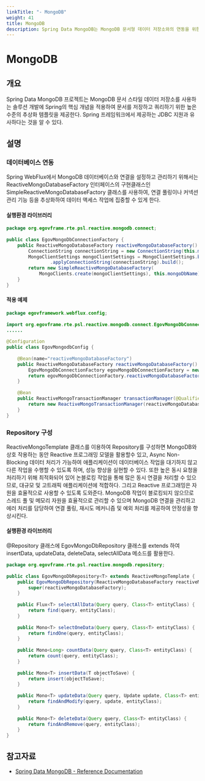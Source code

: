 ```yaml
---
linkTitle: "- MongoDB"
weight: 41
title: MongoDB
description: Spring Data MongoDB는 MongoDB 문서형 데이터 저장소와의 연동을 위한 고수준 추상화 템플릿을 제공하며, Spring JDBC 지원 방식과 유사하다. SimpleReactiveMongoDatabaseFactory 클래스를 사용해 MongoDB 연결을 관리하고, 데이터 액세스 작업에 집중할 수 있도록 지원한다.
---
```

# MongoDB

## 개요

 Spring Data MongoDB 프로젝트는 MongoDB 문서 스타일 데이터 저장소를 사용하는 솔루션 개발에 Spring의 핵심 개념을 적용하여 문서를 저장하고 쿼리하기 위한 높은 수준의 추상화 템플릿을 제공한다. Spring 프레임워크에서 제공하는 JDBC 지원과 유사하다는 것을 알 수 있다.

## 설명

### 데이터베이스 연동

 Spring WebFlux에서 MongoDB 데이터베이스와 연결을 설정하고 관리하기 위해서는 ReactiveMongoDatabaseFactory 인터페이스의 구현클래스인 SimpleReactiveMongoDatabaseFactory 클래스를 사용하여, 연결 풀링이나 커넥션 관리 기능 등을 추상화하여 데이터 액세스 작업에 집중할 수 있게 한다.

#### 실행환경 라이브러리

```java
package org.egovframe.rte.psl.reactive.mongodb.connect;
 
public class EgovMongoDbConnectionFactory {
    public ReactiveMongoDatabaseFactory reactiveMongoDatabaseFactory() {
        ConnectionString connectionString = new ConnectionString(this.mongoDbUrl);
        MongoClientSettings mongoClientSettings = MongoClientSettings.builder()
                .applyConnectionString(connectionString).build();
        return new SimpleReactiveMongoDatabaseFactory(
            MongoClients.create(mongoClientSettings), this.mongoDbName);
    }
}
```

#### 적용 예제

```java
package egovframework.webflux.config;
 
import org.egovframe.rte.psl.reactive.mongodb.connect.EgovMongoDbConnectionFactory;
......
 
@Configuration
public class EgovMongodbConfig {
 
    @Bean(name="reactiveMongoDatabaseFactory")
    public ReactiveMongoDatabaseFactory reactiveMongoDatabaseFactory() {
        EgovMongoDbConnectionFactory egovMongoDbConnectionFactory = new EgovMongoDbConnectionFactory(this.mongoDBName, this.mongoDBUrl);
        return egovMongoDbConnectionFactory.reactiveMongoDatabaseFactory();
    }
 
    @Bean
    public ReactiveMongoTransactionManager transactionManager(@Qualifier("reactiveMongoDatabaseFactory") ReactiveMongoDatabaseFactory reactiveMongoDatabaseFactory) {
        return new ReactiveMongoTransactionManager(reactiveMongoDatabaseFactory);
    }
}
```

### Repository 구성

 ReactiveMongoTemplate 클래스를 이용하여 Repository를 구성하면 MongoDB와 상호 작용하는 동안 Reactive 프로그래밍 모델을 활용할수 있고, Async Non-Blocking 데이터 처리가 가능하여 애플리케이션이 데이터베이스 작업을 대기하지 않고 다른 작업을 수행할 수 있도록 하며, 성능 향상을 실현할 수 있다. 또한 높은 동시 요청을 처리하기 위해 최적화되어 있어 논블로킹 작업을 통해 많은 동시 연결을 처리할 수 있으므로, 대규모 및 고트래픽 애플리케이션에 적합하다. 그리고 Reactive 프로그래밍은 자원을 효율적으로 사용할 수 있도록 도와준다. MongoDB 작업이 블로킹되지 않으므로 스레드 풀 및 메모리 자원을 효율적으로 관리할 수 있으며 MongoDB 연결을 관리하고 에러 처리를 담당하여 연결 풀링, 재시도 메커니즘 및 예외 처리를 제공하여 안정성을 향상시킨다.

#### 실행환경 라이브러리

 @Repository 클래스에 EgovMongoDbRepository 클래스를 extends 하여 insertData, updateData, deleteData, selectAllData 메소드를 활용한다.

```java
package org.egovframe.rte.psl.reactive.mongodb.repository;
 
public class EgovMongoDbRepository<T> extends ReactiveMongoTemplate {
    public EgovMongoDbRepository(ReactiveMongoDatabaseFactory reactiveMongoDatabaseFactory) {
        super(reactiveMongoDatabaseFactory);
    }
 
    public Flux<T> selectAllData(Query query, Class<T> entityClass) {
        return find(query, entityClass);
    }
 
    public Mono<T> selectOneData(Query query, Class<T> entityClass) {
        return findOne(query, entityClass);
    }
 
    public Mono<Long> countData(Query query, Class<T> entityClass) {
        return count(query, entityClass);
    }
 
    public Mono<T> insertData(T objectToSave) {
        return insert(objectToSave);
    }
 
    public Mono<T> updateData(Query query, Update update, Class<T> entityClass) {
        return findAndModify(query, update, entityClass);
    }
 
    public Mono<T> deleteData(Query query, Class<T> entityClass) {
        return findAndRemove(query, entityClass);
    }
}
```

## 참고자료

- [Spring Data MongoDB - Reference Documentation](https://docs.spring.io/spring-data/mongodb/docs/3.4.12/reference/html/)
